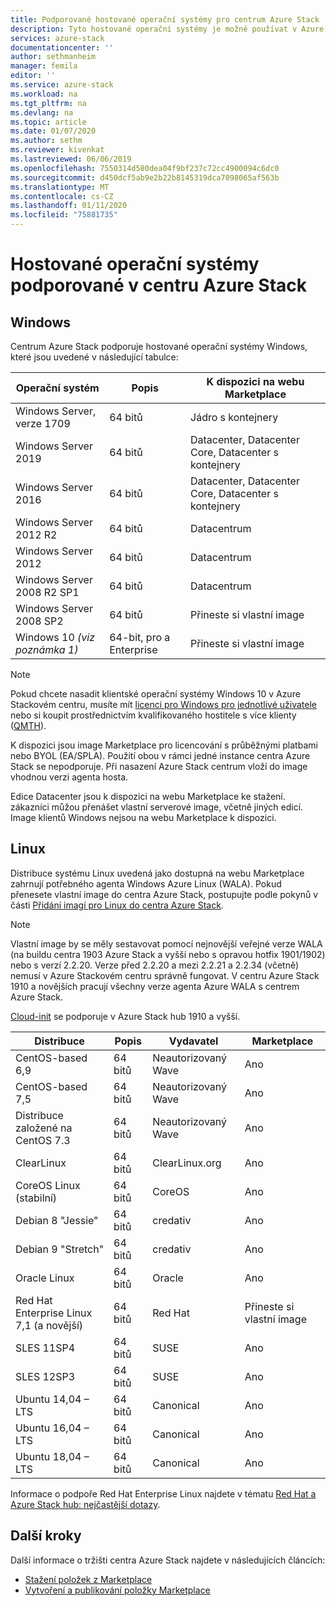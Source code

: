 ```yaml
---
title: Podporované hostované operační systémy pro centrum Azure Stack | Microsoft Docs
description: Tyto hostované operační systémy je možné používat v Azure Stack hub.
services: azure-stack
documentationcenter: ''
author: sethmanheim
manager: femila
editor: ''
ms.service: azure-stack
ms.workload: na
ms.tgt_pltfrm: na
ms.devlang: na
ms.topic: article
ms.date: 01/07/2020
ms.author: sethm
ms.reviewer: kivenkat
ms.lastreviewed: 06/06/2019
ms.openlocfilehash: 7550314d580dea04f9bf237c72cc4900094c6dc0
ms.sourcegitcommit: d450dcf5ab9e2b22b8145319dca7098065af563b
ms.translationtype: MT
ms.contentlocale: cs-CZ
ms.lasthandoff: 01/11/2020
ms.locfileid: "75881735"
---
```

# <a name="guest-operating-systems-supported-on-azure-stack-hub"></a>Hostované operační systémy podporované v centru Azure Stack

## <a name="windows"></a>Windows

Centrum Azure Stack podporuje hostované operační systémy Windows, které jsou uvedené v následující tabulce:

| Operační systém | Popis | K dispozici na webu Marketplace |
| --- | --- | --- |
| Windows Server, verze 1709 | 64 bitů | Jádro s kontejnery |
| Windows Server 2019 | 64 bitů |  Datacenter, Datacenter Core, Datacenter s kontejnery |
| Windows Server 2016 | 64 bitů |  Datacenter, Datacenter Core, Datacenter s kontejnery |
| Windows Server 2012 R2 | 64 bitů |  Datacentrum |
| Windows Server 2012 | 64 bitů |  Datacentrum |
| Windows Server 2008 R2 SP1 | 64 bitů |  Datacentrum |
| Windows Server 2008 SP2 | 64 bitů |  Přineste si vlastní image |
| Windows 10 *(viz poznámka 1)* | 64-bit, pro a Enterprise | Přineste si vlastní image |

> [!NOTE]
> Pokud chcete nasadit klientské operační systémy Windows 10 v Azure Stackovém centru, musíte mít [licenci pro Windows pro jednotlivé uživatele](https://www.microsoft.com/licensing/product-licensing/windows10.aspx) nebo si koupit prostřednictvím kvalifikovaného hostitele s více klienty ([QMTH](https://www.microsoft.com/en-us/CloudandHosting/licensing_sca.aspx)).

K dispozici jsou image Marketplace pro licencování s průběžnými platbami nebo BYOL (EA/SPLA). Použití obou v rámci jedné instance centra Azure Stack se nepodporuje. Při nasazení Azure Stack centrum vloží do image vhodnou verzi agenta hosta.

Edice Datacenter jsou k dispozici na webu Marketplace ke stažení. zákazníci můžou přenášet vlastní serverové image, včetně jiných edicí. Image klientů Windows nejsou na webu Marketplace k dispozici.

## <a name="linux"></a>Linux

Distribuce systému Linux uvedená jako dostupná na webu Marketplace zahrnují potřebného agenta Windows Azure Linux (WALA). Pokud přenesete vlastní image do centra Azure Stack, postupujte podle pokynů v části [Přidání imagí pro Linux do centra Azure Stack](azure-stack-linux.md).

> [!NOTE]
> Vlastní image by se měly sestavovat pomocí nejnovější veřejné verze WALA (na buildu centra 1903 Azure Stack a vyšší nebo s opravou hotfix 1901/1902) nebo s verzí 2.2.20. Verze před 2.2.20 a mezi 2.2.21 a 2.2.34 (včetně) nemusí v Azure Stackovém centru správně fungovat. V centru Azure Stack 1910 a novějších pracují všechny verze agenta Azure WALA s centrem Azure Stack.
>
> [Cloud-init](https://cloud-init.io/) se podporuje v Azure Stack hub 1910 a vyšší.

| Distribuce | Popis | Vydavatel | Marketplace |
| --- | --- | --- | --- |
| CentOS-based 6,9 | 64 bitů | Neautorizovaný Wave | Ano |
| CentOS-based 7,5 | 64 bitů | Neautorizovaný Wave | Ano |
| Distribuce založené na CentOS 7.3 | 64 bitů | Neautorizovaný Wave | Ano |
| ClearLinux | 64 bitů | ClearLinux.org | Ano |
| CoreOS Linux (stabilní) |  64 bitů | CoreOS | Ano |
| Debian 8 "Jessie" | 64 bitů | credativ |  Ano |
| Debian 9 "Stretch" | 64 bitů | credativ | Ano |
| Oracle Linux | 64 bitů | Oracle | Ano |
| Red Hat Enterprise Linux 7,1 (a novější) | 64 bitů | Red Hat | Přineste si vlastní image |
| SLES 11SP4 | 64 bitů | SUSE | Ano |
| SLES 12SP3 | 64 bitů | SUSE | Ano |
| Ubuntu 14,04 – LTS | 64 bitů | Canonical | Ano |
| Ubuntu 16,04 – LTS | 64 bitů | Canonical | Ano |
| Ubuntu 18,04 – LTS | 64 bitů | Canonical | Ano |

Informace o podpoře Red Hat Enterprise Linux najdete v tématu [Red Hat a Azure Stack hub: nejčastější dotazy](https://access.redhat.com/articles/3413531).

## <a name="next-steps"></a>Další kroky

Další informace o tržišti centra Azure Stack najdete v následujících článcích:

- [Stažení položek z Marketplace](azure-stack-download-azure-marketplace-item.md)  
- [Vytvoření a publikování položky Marketplace](azure-stack-create-and-publish-marketplace-item.md)
